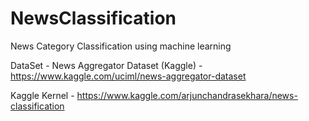 # NewsClassification
News Category Classification using machine learning


DataSet - News Aggregator Dataset (Kaggle) - https://www.kaggle.com/uciml/news-aggregator-dataset


Kaggle Kernel - https://www.kaggle.com/arjunchandrasekhara/news-classification
